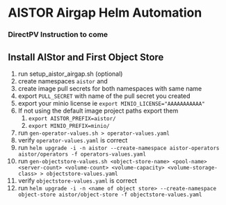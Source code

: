 # AISTOR Airgap Helm Automation

### DirectPV Instruction to come

## Install AIStor and First Object Store
1. run setup_aistor_airgap.sh (optional)
2. create namespaces `aistor` and <object store name>
3. create image pull secrets for both namespaces with same name
4. export `PULL_SECRET` with name of the pull secret you created
5. export your minio license ie `export MINIO_LICENSE="AAAAAAAAAAA"`
5. If not using the default image project paths export them
   1. `export AISTOR_PREFIX=aistor/`
   2. `export MINIO_PREFIX=minio/`
6. run `gen-operator-values.sh > operator-values.yaml`
7. verify `operator-values.yaml` is correct
8. run `helm upgrade -i -n aistor --create-namespace aistor-operators aistor/operators -f operators-values.yaml`
9. run `gen-objectstore-values.sh <object-store-name> <pool-name> <server-count> <volume-count> <volume-capacity> <volume-storage-class> > objectstore-values.yaml`
10. verify `objectstore-values.yaml` is correct
11. run `helm upgrade -i -n <name of object store> --create-namespace object-store aistor/object-store -f objectstore-values.yaml`
